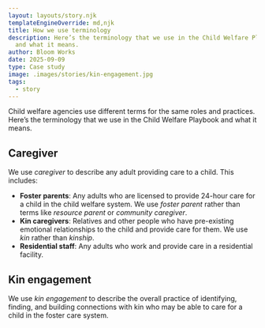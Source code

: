 ```yaml
---
layout: layouts/story.njk
templateEngineOverride: md,njk
title: How we use terminology
description: Here’s the terminology that we use in the Child Welfare Playbook
  and what it means.
author: Bloom Works
date: 2025-09-09
type: Case study
image: .images/stories/kin-engagement.jpg
tags:
  - story
---
```

Child welfare agencies use different terms for the same roles and practices. Here’s the terminology that we use in the Child Welfare Playbook and what it means.

## Caregiver

We use *caregiver* to describe any adult providing care to a child. This includes:

* **Foster parents**: Any adults who are licensed to provide 24-hour care for a child in the child welfare system. We use *foster parent* rather than terms like *resource parent* or *community caregiver*.
* **Kin caregivers**: Relatives and other people who have pre-existing emotional relationships to the child and provide care for them. We use *kin* rather than *kinship*.
* **Residential staff**: Any adults who work and provide care in a residential facility.

## Kin engagement

We use *kin engagement* to describe the overall practice of identifying, finding, and building connections with kin who may be able to care for a child in the foster care system.
